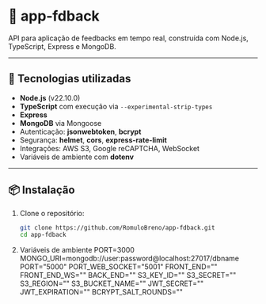 
# 💬 app‑fdback

API para aplicação de feedbacks em tempo real, construída com Node.js, TypeScript, Express e MongoDB.

---

## 🚀 Tecnologias utilizadas

- **Node.js** (v22.10.0)
- **TypeScript** com execução via `--experimental-strip-types`
- **Express**
- **MongoDB** via Mongoose
- Autenticação: **jsonwebtoken**, **bcrypt**
- Segurança: **helmet**, **cors**, **express-rate-limit**
- Integrações: AWS S3, Google reCAPTCHA, WebSocket
- Variáveis de ambiente com **dotenv**

---

## 📦 Instalação

1. Clone o repositório:
   ```bash
   git clone https://github.com/RomuloBreno/app-fdback.git
   cd app-fdback

2. Variáveis de ambiente
PORT=3000
MONGO_URI=mongodb://user:password@localhost:27017/dbname
PORT="5000"
PORT_WEB_SOCKET="5001"
FRONT_END=""
FRONT_END_WS=""
BACK_END=""
S3_KEY_ID=""
S3_SECRET=""
S3_REGION=""
S3_BUCKET_NAME=""
JWT_SECRET=""
JWT_EXPIRATION=""
BCRYPT_SALT_ROUNDS=""